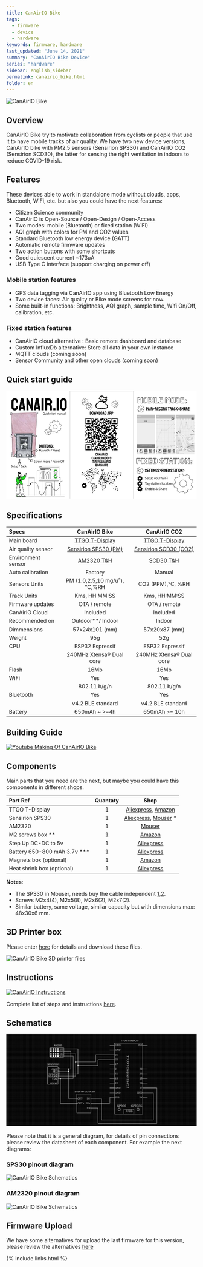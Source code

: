 ```yaml
---
title: CanAirIO Bike
tags:
  - firmware
  - device
  - hardware
keywords: firmware, hardware
last_updated: "June 14, 2021"
summary: "CanAirIO Bike Device"
series: "hardware"
sidebar: english_sidebar
permalink: canairio_bike.html
folder: en
---
```


![CanAirIO Bike](images/canairio_bike_header.jpg)

## Overview

CanAirIO Bike try to motivate collaboration from cyclists or people that use it to have mobile tracks of air quality. We have two new device versions, CanAirIO bike with PM2.5 sensors (Sensirion SPS30) and CanAirIO CO2 (Sensirion SCD30), the latter for sensing the right ventilation in indoors to reduce COVID-19 risk.

## Features

These devices able to work in standalone mode without clouds, apps, Bluetooth, WiFi, etc. but also you could have the next features:

- Citizen Science community
- CanAirIO is Open-Source / Open-Design / Open-Access
- Two modes: mobile (Bluetooth) or fixed station (WiFi)
- AQI graph with colors for PM and CO2 values
- Standard Bluetooth low energy device (GATT)
- Automatic remote firmware updates
- Two action buttons with some shortcuts
- Good quiescent current ~173uA
- USB Type C interface (support charging on power off)

### Mobile station features

- GPS data tagging via CanAirIO app using Bluetooth Low Energy
- Two device faces: Air quality or Bike mode screens for now.
- Some built-in functions: Brightness, AQI graph, sample time, Wifi On/Off, calibration, etc.

### Fixed station features

- CanAirIO cloud alternative : Basic remote dashboard and database
- Custom InfluxDb alternative: Store all data in your own instance
- MQTT clouds (coming soon)
- Sensor Community and other open clouds (coming soon)

## Quick start guide

![CanAirIO Bike Quick Start](images/canairio_bike_quick_start.jpg)

## Specifications

| Specs    | CanAirIO Bike | CanAirIO CO2 |
|:-------- |:-------------:|:---------------:| 
| Main board | [TTGO T-Display][1]     | [TTGO T-Display][1] |
| Air quality sensor | [Sensirion SPS30 (PM)][2] | [Sensirion SCD30 (CO2)][3] |
| Environment sensor | [AM2320 T&H][4] | [SCD30 T&H][3] |
| Auto calibration   | Factory | Manual |
| Sensors Units      | PM (1.0,2.5,10 mg/u³),°C,%RH | CO2 (PPM),°C, %RH |
| Track Units        | Kms, HH:MM:SS | Kms, HH:MM:SS |
| Firmware updates   | OTA / remote  | OTA / remote |
| CanAirIO Cloud     | Included      | Included     |
| Recommended on     | Outdoor**/ Indoor | Indoor |
| Dimmensions        | 57x24x101 (mm) | 57x20x87 (mm) |
| Weight             | 95g | 52g |
| CPU | ESP32 Espressif | ESP32 Espressif |
|     | 240MHz Xtensa® Dual core |  240MHz Xtensa® Dual core |
| Flash              | 16Mb            | 16Mb           |
| WiFi               | Yes  | Yes |
|                    | 802.11 b/g/n | 802.11 b/g/n |
| Bluetooth          | Yes | Yes |
|                    | v4.2 BLE standard | v4.2 BLE standard |
| Battery            | 650mAh ~ >=4h     | 650mAh >= 10h |

[1]:https://www.aliexpress.com/item/33048962331.html
[2]:https://www.sensirion.com/en/environmental-sensors/particulate-matter-sensors-pm25/
[3]:https://www.sensirion.com/en/environmental-sensors/carbon-dioxide-sensors/carbon-dioxide-sensors-scd30/
[4]:https://www.mouser.de/datasheet/2/737/AM2320-1313931.pdf


## Building Guide

[![Youtube Making Of CanAirIO Bike ](images/canairio_bike_make_of_youtube.jpg)](https://youtu.be/V2eO1UN5u7Y "Youtube CanAirIO basic loader guide")

## Components

Main parts that you need are the next, but maybe you could have this components in different shops.

| Part Ref   | Quantaty | Shop |
|:-------- |:-------------:|:---------------:| 
| TTGO T-Display | 1 | [Aliexpress](https://www.aliexpress.com/item/33048962331.html), [Amazon](https://www.amazon.de/gp/product/B07WTNCWLW/ref=ppx_yo_dt_b_asin_title_o04_s00?ie=UTF8&psc=1) |
| Sensirion SPS30 | 1 | [Aliexpress](https://www.aliexpress.com/item/1005002017660217.html), [Mouser](https://www.mouser.de/ProductDetail/403-SPS30) * |
|AM2320| 1 | [Mouser](https://www.mouser.de/ProductDetail/485-3721) |
| M2 screws box ** | 1 | [Amazon](https://www.amazon.de/gp/product/B07SGP8TWS/ref=ppx_yo_dt_b_asin_title_o07_s01?ie=UTF8&psc=1) |
| Step Up DC-DC to 5v | 1 | [Aliexpress](https://www.aliexpress.com/item/32963598972.html) |
| Battery 650-800 mAh 3.7v *** | 1 | [Aliexpress](https://www.aliexpress.com/item/4001065181282.html) |
| Magnets box (optional) | 1 | [Amazon](https://www.amazon.de/gp/product/B00TACFTAA/ref=ppx_yo_dt_b_asin_title_o04_s00?ie=UTF8&psc=1) |
| Heat shrink box (optional) | 1 | [Aliexpress](https://www.aliexpress.com/item/32843983164.html) |

**Notes**:

- The SPS30 in Mouser, needs buy the cable independent [1](https://www.mouser.de/ProductDetail/538-87439-0501),[2](https://www.mouser.de/ProductDetail/538-79758-0016).  
- Screws M2x4(4), M2x5(8), M2x6(2), M2x7(2).  
- Similar battery, same voltage, similar capacity but with dimensions max: 48x30x6 mm.  

## 3D Printer box

Please enter [here](https://www.thingiverse.com/thing:4886061) for details and download these files.

![CanAirIO Bike 3D printer files](images/canairio_bike_3dprint_models.jpg)


## Instructions

[![CanAirIO Instructions](images/canairio_bike_instructions_display.jpg)](https://hackaday.io/project/179753/instructions)

Complete list of steps and instructions [here](https://hackaday.io/project/179753/instructions).


## Schematics

![CanAirIO Bike Schematics](images/canairio_bike_schematics_grid.jpg)

Please note that it is a general diagram, for details of pin connections please review the datasheet of each component. For example the next diagrams:

### SPS30 pinout diagram

![CanAirIO Bike Schematics](images/canairio_bike_schematics_sps30.jpg)

### AM2320 pinout diagram

![CanAirIO Bike Schematics](images/canairio_bike_schematics_am2320.jpg)


## Firmware Upload

We have some alternatives for upload the last firmware for this version, please review the alternatives [here](https://canair.io/docs/firmware_upload.html#overview)



{% include links.html %}


